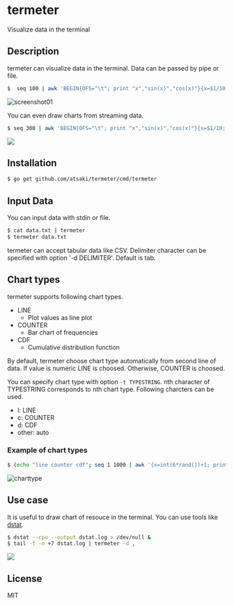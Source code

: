 # termeter
Visualize data in the terminal

## Description

termeter can visualize data in the terminal. Data can be passed by pipe or file.

```bash
$  seq 100 | awk 'BEGIN{OFS="\t"; print "x","sin(x)","cos(x)"}{x=$1/10; print x,sin(x),cos(x)}' | termeter
```

![screenshot01](https://qiita-image-store.s3.amazonaws.com/0/15114/d838dbcd-5629-3f7c-da0e-710a899dac20.png)

You can even draw charts from streaming data.  

```bash
$ seq 300 | awk 'BEGIN{OFS="\t"; print "x","sin(x)","cos(x)"}{x=$1/10; print x,sin(x),cos(x); system("sleep 0.1")}' | termeter
```

<a href="https://asciinema.org/a/18127"><img src="https://asciinema.org/a/18127.png" /></a>

## Installation

```bash
$ go get github.com/atsaki/termeter/cmd/termeter
```

## Input Data

You can input data with stdin or file.

```bash
$ cat data.txt | termeter
$ termeter data.txt
```

termeter can accept tabular data like CSV. 
Delimiter character can be specified with option '-d DELIMITER'. Default is tab.

## Chart types

termeter supports following chart types. 

* LINE
  * Plot values as line plot
* COUNTER
  * Bar chart of frequencies
* CDF
  * Cumulative distribution function

By default, termeter choose chart type automatically from second line of data.
If value is numeric LINE is choosed. Otherwise, COUNTER is choosed. 

You can specify chart type with option ```-t TYPESTRING```.
nth character of TYPESTRING corresponds to nth chart type.
Following charcters can be used.

* l: LINE
* c: COUNTER
* d: CDF
* other: auto

### Example of chart types

```bash
$ (echo "line counter cdf"; seq 1 1000 | awk '{x=int(6*rand())+1; print x,x,x}') | termeter -d " " -t lcd -S numerical
```

![charttype](https://qiita-image-store.s3.amazonaws.com/0/15114/653ddf3a-bc0f-6f76-f39f-984bd33eaff4.png)

## Use case

It is useful to draw chart of resouce in the terminal.
You can use tools like [dstat](https://github.com/dagwieers/dstat).

```bash
$ dstat --cpu --output dstat.log > /dev/null &
$ tail -f -n +7 dstat.log | termeter -d ,
```

<a href="https://asciinema.org/a/18129"><img src="https://asciinema.org/a/18129.png" /></a>

## License

MIT

